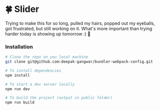 # 🍀 Slider

Trying to make this for so long, pulled my hairs, popped out my eyeballs, got frustrated, but still working on it. What's more important than trying harder today is showing up tomorrow :) 🤞

### Installation
```bash
# Clone the repo on you local machine
git clone git@github.com:deepak-gangwar/bundler-webpack-config.git

# To install dependencies
npm install

# To start a dev server locally
npm run dev

# To build the project (output in public folder)
npm run build
```
